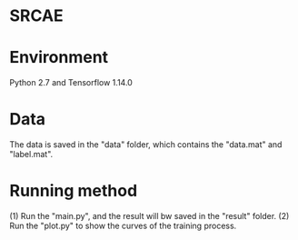 # SRCAE
# Environment
Python 2.7 and Tensorflow 1.14.0
# Data
The data is saved in the "data" folder, which contains the "data.mat" and "label.mat".
# Running method
(1) Run the "main.py", and the result will bw saved in the "result" folder.
(2) Run the "plot.py" to show the curves of the training process.
